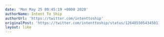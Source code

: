 ```yaml
---
date: 'Mon May 25 09:45:19 +0000 2020'
authorName: Intent To Ship
authorUrl: 'https://twitter.com/intenttoship'
originalPost: 'https://twitter.com/intenttoship/status/1264855054345011202'
layout: like
---
```

